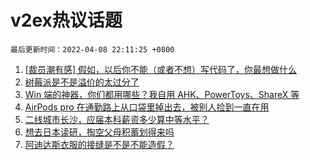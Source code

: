 # v2ex热议话题

`最后更新时间：2022-04-08 22:11:25 +0800`

1. [[裁员潮有感] 假如，以后你不能（或者不想）写代码了，你最想做什么](https://www.v2ex.com/t/845618)
1. [树莓派是不是溢价的太过分了](https://www.v2ex.com/t/845631)
1. [Win 端的神器，你们都用哪些？我自用 AHK、PowerToys、ShareX 等](https://www.v2ex.com/t/845584)
1. [AirPods pro 在通勤路上从口袋里掉出去，被别人捡到一直在用](https://www.v2ex.com/t/845597)
1. [二线城市长沙，应届本科薪资多少算中等水平？](https://www.v2ex.com/t/845705)
1. [想去日本读研，掏空父母积蓄划得来吗](https://www.v2ex.com/t/845765)
1. [阿迪达斯衣服的接缝是不是不能造假？](https://www.v2ex.com/t/845640)

